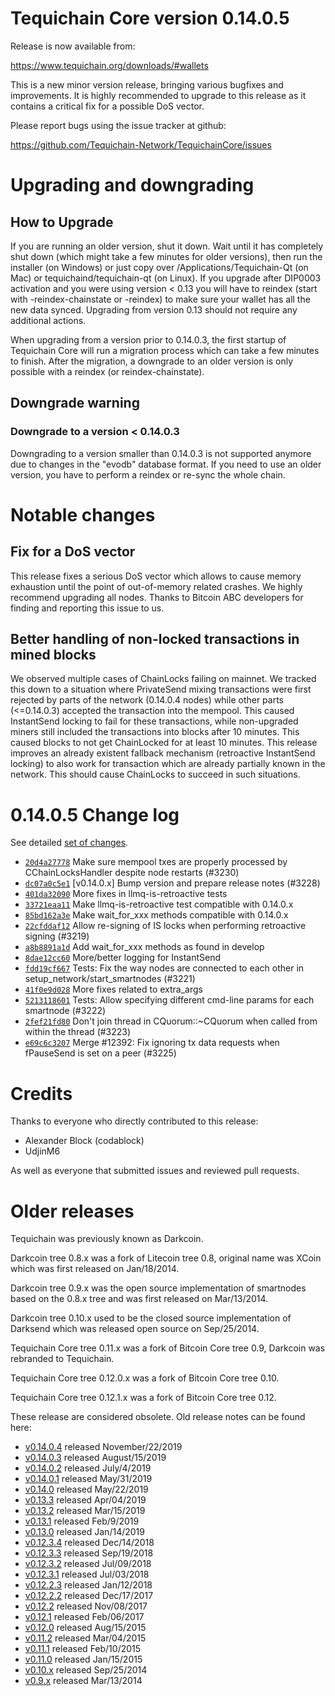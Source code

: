 # Tequichain Core version 0.14.0.5

Release is now available from:

<https://www.tequichain.org/downloads/#wallets>

This is a new minor version release, bringing various bugfixes and improvements.
It is highly recommended to upgrade to this release as it contains a critical
fix for a possible DoS vector.

Please report bugs using the issue tracker at github:

<https://github.com/Tequichain-Network/TequichainCore/issues>

# Upgrading and downgrading

## How to Upgrade

If you are running an older version, shut it down. Wait until it has completely
shut down (which might take a few minutes for older versions), then run the
installer (on Windows) or just copy over /Applications/Tequichain-Qt (on Mac) or
tequichaind/tequichain-qt (on Linux). If you upgrade after DIP0003 activation and you were
using version < 0.13 you will have to reindex (start with -reindex-chainstate
or -reindex) to make sure your wallet has all the new data synced. Upgrading from
version 0.13 should not require any additional actions.

When upgrading from a version prior to 0.14.0.3, the
first startup of Tequichain Core will run a migration process which can take a few minutes
to finish. After the migration, a downgrade to an older version is only possible with
a reindex (or reindex-chainstate).

## Downgrade warning

### Downgrade to a version < 0.14.0.3

Downgrading to a version smaller than 0.14.0.3 is not supported anymore due to changes
in the "evodb" database format. If you need to use an older version, you have to perform
a reindex or re-sync the whole chain.

# Notable changes

## Fix for a DoS vector

This release fixes a serious DoS vector which allows to cause memory exhaustion until the point of
out-of-memory related crashes. We highly recommend upgrading all nodes. Thanks to Bitcoin ABC
developers for finding and reporting this issue to us.

## Better handling of non-locked transactions in mined blocks

We observed multiple cases of ChainLocks failing on mainnet. We tracked this down to a situation where
PrivateSend mixing transactions were first rejected by parts of the network (0.14.0.4 nodes) while other parts
(<=0.14.0.3) accepted the transaction into the mempool. This caused InstantSend locking to fail for these
transactions, while non-upgraded miners still included the transactions into blocks after 10 minutes.
This caused blocks to not get ChainLocked for at least 10 minutes. This release improves an already existent
fallback mechanism (retroactive InstantSend locking) to also work for transaction which are already partially
known in the network. This should cause ChainLocks to succeed in such situations.

# 0.14.0.5 Change log

See detailed [set of changes](https://github.com/Tequichain-Network/TequichainCore/compare/v0.14.0.4...tequichain:v0.14.0.5).

-   [`20d4a27778`](https://github.com/Tequichain-Network/TequichainCore/commit/dc07a0c5e1) Make sure mempool txes are properly processed by CChainLocksHandler despite node restarts (#3230)
-   [`dc07a0c5e1`](https://github.com/Tequichain-Network/TequichainCore/commit/dc07a0c5e1) [v0.14.0.x] Bump version and prepare release notes (#3228)
-   [`401da32090`](https://github.com/Tequichain-Network/TequichainCore/commit/401da32090) More fixes in llmq-is-retroactive tests
-   [`33721eaa11`](https://github.com/Tequichain-Network/TequichainCore/commit/33721eaa11) Make llmq-is-retroactive test compatible with 0.14.0.x
-   [`85bd162a3e`](https://github.com/Tequichain-Network/TequichainCore/commit/85bd162a3e) Make wait_for_xxx methods compatible with 0.14.0.x
-   [`22cfddaf12`](https://github.com/Tequichain-Network/TequichainCore/commit/22cfddaf12) Allow re-signing of IS locks when performing retroactive signing (#3219)
-   [`a8b8891a1d`](https://github.com/Tequichain-Network/TequichainCore/commit/a8b8891a1d) Add wait_for_xxx methods as found in develop
-   [`8dae12cc60`](https://github.com/Tequichain-Network/TequichainCore/commit/8dae12cc60) More/better logging for InstantSend
-   [`fdd19cf667`](https://github.com/Tequichain-Network/TequichainCore/commit/fdd19cf667) Tests: Fix the way nodes are connected to each other in setup_network/start_smartnodes (#3221)
-   [`41f0e9d028`](https://github.com/Tequichain-Network/TequichainCore/commit/41f0e9d028) More fixes related to extra_args
-   [`5213118601`](https://github.com/Tequichain-Network/TequichainCore/commit/5213118601) Tests: Allow specifying different cmd-line params for each smartnode (#3222)
-   [`2fef21fd80`](https://github.com/Tequichain-Network/TequichainCore/commit/2fef21fd80) Don't join thread in CQuorum::~CQuorum when called from within the thread (#3223)
-   [`e69c6c3207`](https://github.com/Tequichain-Network/TequichainCore/commit/e69c6c3207) Merge #12392: Fix ignoring tx data requests when fPauseSend is set on a peer (#3225)

# Credits

Thanks to everyone who directly contributed to this release:

-   Alexander Block (codablock)
-   UdjinM6

As well as everyone that submitted issues and reviewed pull requests.

# Older releases

Tequichain was previously known as Darkcoin.

Darkcoin tree 0.8.x was a fork of Litecoin tree 0.8, original name was XCoin
which was first released on Jan/18/2014.

Darkcoin tree 0.9.x was the open source implementation of smartnodes based on
the 0.8.x tree and was first released on Mar/13/2014.

Darkcoin tree 0.10.x used to be the closed source implementation of Darksend
which was released open source on Sep/25/2014.

Tequichain Core tree 0.11.x was a fork of Bitcoin Core tree 0.9,
Darkcoin was rebranded to Tequichain.

Tequichain Core tree 0.12.0.x was a fork of Bitcoin Core tree 0.10.

Tequichain Core tree 0.12.1.x was a fork of Bitcoin Core tree 0.12.

These release are considered obsolete. Old release notes can be found here:

-   [v0.14.0.4](https://github.com/Tequichain-Network/TequichainCore/blob/master/doc/release-notes/tequichain/release-notes-0.14.0.4.md) released November/22/2019
-   [v0.14.0.3](https://github.com/Tequichain-Network/TequichainCore/blob/master/doc/release-notes/tequichain/release-notes-0.14.0.3.md) released August/15/2019
-   [v0.14.0.2](https://github.com/Tequichain-Network/TequichainCore/blob/master/doc/release-notes/tequichain/release-notes-0.14.0.2.md) released July/4/2019
-   [v0.14.0.1](https://github.com/Tequichain-Network/TequichainCore/blob/master/doc/release-notes/tequichain/release-notes-0.14.0.1.md) released May/31/2019
-   [v0.14.0](https://github.com/Tequichain-Network/TequichainCore/blob/master/doc/release-notes/tequichain/release-notes-0.14.0.md) released May/22/2019
-   [v0.13.3](https://github.com/Tequichain-Network/TequichainCore/blob/master/doc/release-notes/tequichain/release-notes-0.13.3.md) released Apr/04/2019
-   [v0.13.2](https://github.com/Tequichain-Network/TequichainCore/blob/master/doc/release-notes/tequichain/release-notes-0.13.2.md) released Mar/15/2019
-   [v0.13.1](https://github.com/Tequichain-Network/TequichainCore/blob/master/doc/release-notes/tequichain/release-notes-0.13.1.md) released Feb/9/2019
-   [v0.13.0](https://github.com/Tequichain-Network/TequichainCore/blob/master/doc/release-notes/tequichain/release-notes-0.13.0.md) released Jan/14/2019
-   [v0.12.3.4](https://github.com/Tequichain-Network/TequichainCore/blob/master/doc/release-notes/tequichain/release-notes-0.12.3.4.md) released Dec/14/2018
-   [v0.12.3.3](https://github.com/Tequichain-Network/TequichainCore/blob/master/doc/release-notes/tequichain/release-notes-0.12.3.3.md) released Sep/19/2018
-   [v0.12.3.2](https://github.com/Tequichain-Network/TequichainCore/blob/master/doc/release-notes/tequichain/release-notes-0.12.3.2.md) released Jul/09/2018
-   [v0.12.3.1](https://github.com/Tequichain-Network/TequichainCore/blob/master/doc/release-notes/tequichain/release-notes-0.12.3.1.md) released Jul/03/2018
-   [v0.12.2.3](https://github.com/Tequichain-Network/TequichainCore/blob/master/doc/release-notes/tequichain/release-notes-0.12.2.3.md) released Jan/12/2018
-   [v0.12.2.2](https://github.com/Tequichain-Network/TequichainCore/blob/master/doc/release-notes/tequichain/release-notes-0.12.2.2.md) released Dec/17/2017
-   [v0.12.2](https://github.com/Tequichain-Network/TequichainCore/blob/master/doc/release-notes/tequichain/release-notes-0.12.2.md) released Nov/08/2017
-   [v0.12.1](https://github.com/Tequichain-Network/TequichainCore/blob/master/doc/release-notes/tequichain/release-notes-0.12.1.md) released Feb/06/2017
-   [v0.12.0](https://github.com/Tequichain-Network/TequichainCore/blob/master/doc/release-notes/tequichain/release-notes-0.12.0.md) released Aug/15/2015
-   [v0.11.2](https://github.com/Tequichain-Network/TequichainCore/blob/master/doc/release-notes/tequichain/release-notes-0.11.2.md) released Mar/04/2015
-   [v0.11.1](https://github.com/Tequichain-Network/TequichainCore/blob/master/doc/release-notes/tequichain/release-notes-0.11.1.md) released Feb/10/2015
-   [v0.11.0](https://github.com/Tequichain-Network/TequichainCore/blob/master/doc/release-notes/tequichain/release-notes-0.11.0.md) released Jan/15/2015
-   [v0.10.x](https://github.com/Tequichain-Network/TequichainCore/blob/master/doc/release-notes/tequichain/release-notes-0.10.0.md) released Sep/25/2014
-   [v0.9.x](https://github.com/Tequichain-Network/TequichainCore/blob/master/doc/release-notes/tequichain/release-notes-0.9.0.md) released Mar/13/2014

